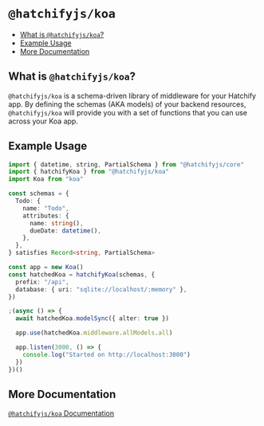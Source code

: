 # `@hatchifyjs/koa`

- [What is `@hatchifyjs/koa`?](#what-is-hatchifyjskoa)
- [Example Usage](#example-usage)
- [More Documentation](#more-documentation)

## What is `@hatchifyjs/koa`? 

`@hatchifyjs/koa` is a schema-driven library of middleware for your Hatchify app. By defining the schemas (AKA models) of your backend resources, `@hatchifyjs/koa` will provide you with a set of functions that you can use across your Koa app.

## Example Usage

```ts
import { datetime, string, PartialSchema } from "@hatchifyjs/core"
import { hatchifyKoa } from "@hatchifyjs/koa"
import Koa from "koa"

const schemas = {
  Todo: {
    name: "Todo",
    attributes: {
      name: string(),
      dueDate: datetime(),
    },
  },
} satisfies Record<string, PartialSchema>

const app = new Koa()
const hatchedKoa = hatchifyKoa(schemas, {
  prefix: "/api",
  database: { uri: "sqlite://localhost/:memory" },
})

;(async () => {
  await hatchedKoa.modelSync({ alter: true })

  app.use(hatchedKoa.middleware.allModels.all)

  app.listen(3000, () => {
    console.log("Started on http://localhost:3000")
  })
})()
```

## More Documentation

[`@hatchifyjs/koa` Documentation](https://github.com/bitovi/hatchify/blob/main/doc/koa/README.md)

